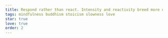 ```yaml
---
title: Respond rather than react. Intensity and reactivity breed more of the same.
tags: mindfulness buddhism stoicism slowness love
star: true
love: true
order: 2
---
```

